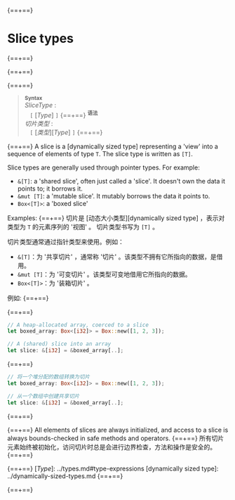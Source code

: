 {==+==}
# Slice types
{==+==}

{==+==}


{==+==}
> **<sup>Syntax</sup>**\
> _SliceType_ :\
> &nbsp;&nbsp; `[` [_Type_] `]`
{==+==}
> **<sup>语法</sup>**\
> _切片类型_ :\
> &nbsp;&nbsp; `[` [_类型_][_Type_] `]`
{==+==}


{==+==}
A slice is a [dynamically sized type] representing a 'view' into a sequence of
elements of type `T`. The slice type is written as `[T]`.

Slice types are generally used through pointer types. For example:

* `&[T]`: a 'shared slice', often just called a 'slice'. It doesn't own the
  data it points to; it borrows it.
* `&mut [T]`: a 'mutable slice'. It mutably borrows the data it points to.
* `Box<[T]>`: a 'boxed slice'

Examples:
{==+==}
切片是 [动态大小类型][dynamically sized type] ，表示对类型为 `T` 的元素序列的 '视图' 。
切片类型书写为 `[T]` 。

切片类型通常通过指针类型来使用。例如：

* `&[T]`：为 '共享切片' ，通常称 '切片' 。该类型不拥有它所指向的数据，是借用。
* `&mut [T]`：为 '可变切片' 。该类型可变地借用它所指向的数据。
* `Box<[T]>`：为 '装箱切片' 。

例如:
{==+==}


{==+==}
```rust
// A heap-allocated array, coerced to a slice
let boxed_array: Box<[i32]> = Box::new([1, 2, 3]);

// A (shared) slice into an array
let slice: &[i32] = &boxed_array[..];
```
{==+==}
```rust
// 将一个堆分配的数组转换为切片
let boxed_array: Box<[i32]> = Box::new([1, 2, 3]);

// 从一个数组中创建共享切片
let slice: &[i32] = &boxed_array[..];
```
{==+==}


{==+==}
All elements of slices are always initialized, and access to a slice is always
bounds-checked in safe methods and operators.
{==+==}
所有切片元素始终被初始化，访问切片时总是会进行边界检查，方法和操作是安全的。
{==+==}


{==+==}
[_Type_]: ../types.md#type-expressions
[dynamically sized type]: ../dynamically-sized-types.md
{==+==}

{==+==}